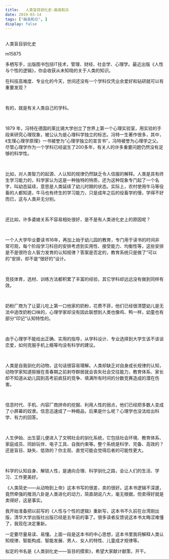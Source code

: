 ```yaml
---
title:   人类盲目驯化史-曲高和众
date: 2019-03-14
tags: ["曲高和众", ]
display: false
---
```



## 



人类盲目驯化史




m15875




多栖写手，出版图书包括IT技术，管理、财经、社会学、心理学。最近出版《人性与个性的逻辑》，你会收获从未知晓的关于人类的知识。


在科技高难度、专业化的今天，世间还没有一个学科仅凭业余爱好和钻研就可以有重要发现？

&nbsp;

有的，就是有关人类自己的学科。

&nbsp;

1879 年，冯特在德国的莱比锡大学创立了世界上第一个心理实验室，用实验的手段来研究心理现象，被公认为是心理科学独立的标志。冯特一生著作很多，其中，《生理心理学原理》一书被誉为“心理学独立的宣言书”，冯特被誉为心理学之父。尽管心理学作为一个学科已经诞生了200多年，有关人的许多重要问题仍然没有足够的科学性。

&nbsp;

比如，对人类智力的起源、人认知的规律仍然缺乏令人信服的解释。人类是具有终生学习能力的，科学家认为这是一种独特的特质，还为这种现象专门起了一个名字，叫幼态延续，意思是人类延续了幼儿时期的状态。实际上，农村使用牛马等役畜的人都知道，牛马也有终生的学习能力，只是成年之后的役畜学的慢，学得不好而已，这与人类并无分别。

&nbsp;

还比如，许多婆媳关系不容易相处很好，是不是有人类进化史上的原因呢？

&nbsp;

一个人大学毕业要读书16年，再加上始于幼儿园的教育，专门用于读书的时间非常可观，每个阶段学习科目的安排考虑到实用性、接受能力、均衡性等，这些安排是不是很符合人智力发育的认知规律？答案是否定的，教育系统只是做了“可以的”安排，却不是“很好的”设计。

&nbsp;

竞技体育，选材、训练方法都积累了丰富的经验，其它学科却远远没有做到同样有效。

&nbsp;

奶粉厂商为了让婴儿吃上第一口他家的奶粉，花费不菲，他们已经很清楚幼儿是无法中途改奶粉口味的，心理学家却没有因此联想到人类也像鸡、鸭一样，幼童也有部分“印记”认知特性的。

&nbsp;

由于心理学不能给出正确、实用的指导，从学科设计、专业选择到大学生该不该谈恋爱，如何克服手机上瘾等均没有科学的建议。

&nbsp;

人类是自我驯化的动物，这句话很容易理解。人类却缺乏对自身成长规律的认知，动物学家知道猕猴在青春期之前剥夺群居就会丧失社会交往能力，教育体系、家长却不知道从幼儿园到高考前疯狂的竞争、填满所有时间的分数竞赛造成的潜在伤害。

&nbsp;

信息时代、手机、内容厂商拼命的挖掘、利用人性的弱点，他们已经把多数人变成了小屏幕的奴隶。信息迅速成了一种瘾品，后果是什么呢？心理学也没法给出科学、有力的回答。

&nbsp;

人生伊始、出生婴儿便进入了文明社会的驯化系统，它包括社会环境、教育体系、家庭成员、同龄玩伴、电子工具、自我约束等。整个系统是科学、完备、高效的？还是盲目、缺失、低效的？你主观、直觉可能会觉得后者的可能性更大。

&nbsp;

科学的认知自身、解锁人性，是通向合理、科学驯化之路，会让人们的生活、学习、工作更美好。



《人类简史——从动物到上帝》这本书写的很差，卖的很好。这本书逻辑不深邃，竟然牵强的推测八卦是人类进化的动力，简直胡说八大，毫无根据，但卖得好就是卖得好，这是事实。



我开始准备把以前写的《人性与个性的逻辑》重新写，这本书不久前在台湾刚出版，清华大学出版社出版已经是五年前的事了。很多读者反馈说这本书太晦涩难懂了，我现在决定重新。



一定要尽量易读、易懂。上面一段是这本书的中心思想，这本书里我将解释人类认知规律、智能构成、智能发展、男人、女人的特性、儿童成才规律等。



拟定的书名是《人类驯化史——盲目的摸索》，希望大家献计献策，开干。